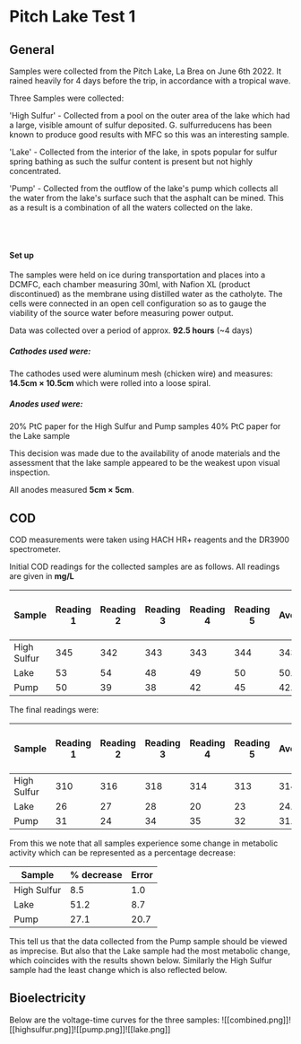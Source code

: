 # Pitch Lake Test 1

## General

Samples were collected from the Pitch Lake, La Brea on June 6th 2022.
It rained heavily for 4 days before the trip, in accordance with a tropical wave.

Three Samples were collected:

'High Sulfur' - Collected from a pool on the outer area of the lake which had a large, visible amount of sulfur deposited. G. sulfurreducens has been known to produce good results with MFC so this was an interesting sample.

'Lake' - Collected from the interior of the lake, in spots popular for sulfur spring bathing as such the sulfur content is present but not highly concentrated.

'Pump' - Collected from the outflow of the lake's pump which collects all the water from the lake's surface such that the asphalt can be mined. This as a result is a combination of all the waters collected on the lake.

<br></br>

#### Set up

The samples were held on ice during transportation and places into a DCMFC, each chamber measuring 30ml, with Nafion XL (product discontinued) as the membrane using distilled water as the catholyte. The cells were connected in an open cell configuration so as to gauge the viability of the source water before measuring power output.

Data was collected over a period of approx. **92.5 hours** (~4 days)

##### Cathodes used were:
The cathodes used were aluminum mesh (chicken wire) and measures: **14.5cm $\times$ 10.5cm** which were rolled into a loose spiral.

##### Anodes used were:
20% PtC paper for the High Sulfur and Pump samples
40% PtC paper for the Lake sample

This decision was made due to the availability of anode materials and the assessment that the lake sample appeared to be the weakest upon visual inspection. 

All anodes measured **5cm $\times$ 5cm**.



## COD 
COD measurements were taken using HACH HR+ reagents and the DR3900 spectrometer.

Initial COD readings for the collected samples are as follows. All readings are given in **mg/L**


| Sample      | Reading 1 | Reading 2 | Reading 3 | Reading 4 | Reading 5 | Average | Error in the mean |
| ----------- | --------- | --------- | --------- | --------- | --------- | ------- | ----------------- |
| High Sulfur | 345       | 342       | 343       | 343       | 344       | 343.4   | 1.4               |
| Lake        | 53        | 54        | 48        | 49        | 50        | 50.8    | 2.6               |
| Pump        | 50        | 39        | 38        | 42        | 45        | 42.8    | 7.5               | 


The final readings were:

| Sample      | Reading 1 | Reading 2 | Reading 3 | Reading 4 | Reading 5 | Average | Error in the mean |
| ----------- | --------- | --------- | --------- | --------- | --------- | ------- | ----------------- |
| High Sulfur | 310       | 316       | 318       | 314       | 313       | 314.2   | 3.0               |
| Lake        | 26        | 27        | 28        | 20        | 23        | 24.8    | 3.3               |
| Pump        | 31        | 24        | 34        | 35        | 32        | 31.2    | 4.3               | 

From this we note that all samples experience some change in metabolic activity which can be represented as a percentage decrease:

| Sample      | % decrease | Error |
| ----------- | ---------- | ----- |
| High Sulfur | 8.5        | 1.0   |
| Lake        | 51.2       | 8.7   |
| Pump        | 27.1       | 20.7  | 


This tell us that the data collected from the Pump sample should be viewed as imprecise. But also that the Lake sample had the most metabolic change, which coincides with the results shown below. Similarly the High Sulfur sample had the least change which is also reflected below.


## Bioelectricity

Below are the voltage-time curves for the three samples:
![[combined.png]]![[highsulfur.png]]![[pump.png]]![[lake.png]]